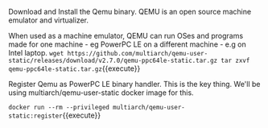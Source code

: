 Download and Install the Qemu binary. 
QEMU is an open source machine emulator and virtualizer.

When used as a machine emulator, QEMU can run OSes and programs made for one machine - eg PowerPC LE
on a different machine - e.g on Intel laptop.
`
wget https://github.com/multiarch/qemu-user-static/releases/download/v2.7.0/qemu-ppc64le-static.tar.gz
tar zxvf qemu-ppc64le-static.tar.gz
`{{execute}}


Register Qemu as PowerPC LE binary handler. This is the key thing. 
We'll be using multiarch/qemu-user-static docker image for this.

`
docker run --rm --privileged multiarch/qemu-user-static:register
`{{execute}}


